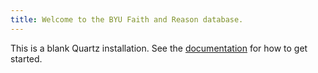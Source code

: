 ```yaml
---
title: Welcome to the BYU Faith and Reason database.
---
```


This is a blank Quartz installation.
See the [documentation](https://quartz.jzhao.xyz) for how to get started.
